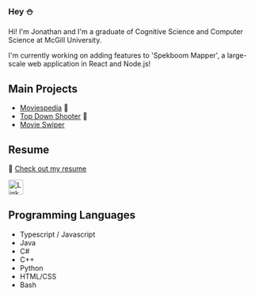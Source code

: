 ### Hey ⛄

Hi! I'm Jonathan and I'm a graduate of Cognitive Science and Computer Science at McGill University.

I'm currently working on adding features to 'Spekboom Mapper', a large-scale web application in React and Node.js!

## Main Projects
- [Moviespedia](https://github.com/Roujon2/Moviespedia) 🎥
- [Top Down Shooter](https://github.com/Roujon2/top-down-shooter) 🐒
- [Movie Swiper](https://github.com/Roujon2/MovieSwiper-Unfinished-)

## Resume
📄 [Check out my resume](https://drive.google.com/file/d/1FQEnfPllmcKTk4-seHDAhT4paUiZQxdp/view?usp=sharing)

<a href="https://www.linkedin.com/in/jonathan-roulet-744998261/">
  <img src="https://github.com/gauravghongde/social-icons/blob/master/PNG/Color/LinkedIN.png" alt="LinkedIn" width="30">
</a>

## Programming Languages
- Typescript / Javascript
- Java
- C#
- C++
- Python
- HTML/CSS
- Bash



